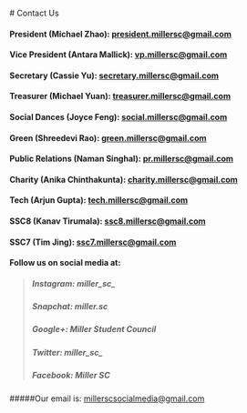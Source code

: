 <br />
<!--ask Maxwell for emails-->
# Contact Us

#### President (Michael Zhao): <president.millersc@gmail.com>

#### Vice President (Antara Mallick): <vp.millersc@gmail.com>

#### Secretary (Cassie Yu): <secretary.millersc@gmail.com>

#### Treasurer (Michael Yuan): <treasurer.millersc@gmail.com>

#### Social Dances (Joyce Feng): <social.millersc@gmail.com>

#### Green (Shreedevi Rao): <green.millersc@gmail.com>

#### Public Relations (Naman Singhal): <pr.millersc@gmail.com>

#### Charity (Anika Chinthakunta): <charity.millersc@gmail.com>

#### Tech (Arjun Gupta): <tech.millersc@gmail.com>

#### SSC8 (Kanav Tirumala): <ssc8.millersc@gmail.com>

#### SSC7 (Tim Jing): <ssc7.millersc@gmail.com> 



#### Follow us on social media at:
>##### Instagram: miller\_sc\_
>##### Snapchat: miller.sc
>##### Google+: Miller Student Council
>##### Twitter: miller\_sc\_
>##### Facebook: Miller SC

#####Our email is: millerscsocialmedia@gmail.com
